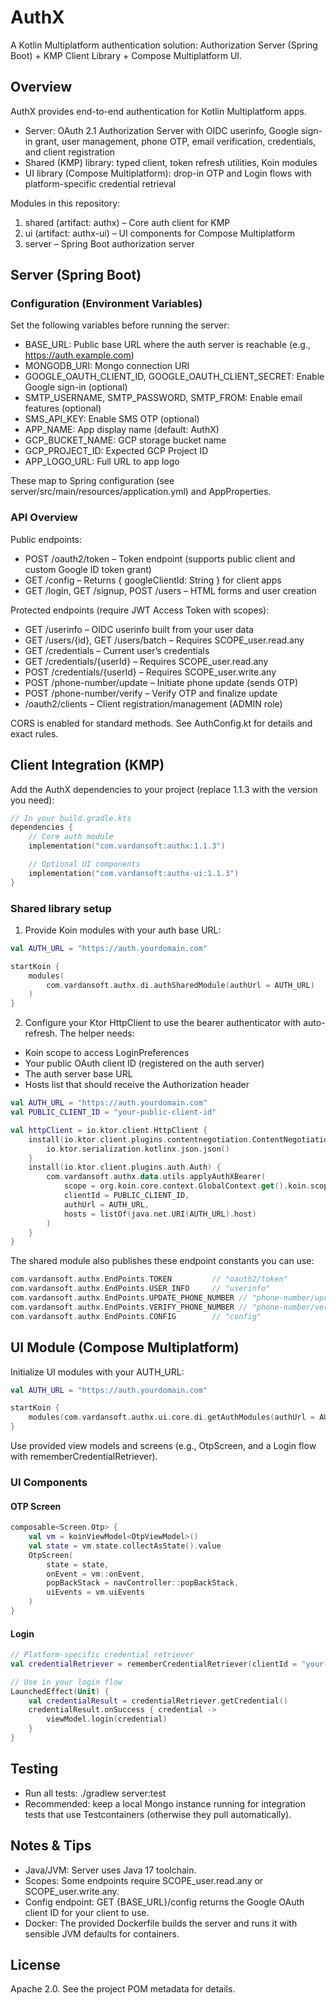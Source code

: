 # AuthX

A Kotlin Multiplatform authentication solution: Authorization Server (Spring Boot) + KMP Client Library + Compose Multiplatform UI.

## Overview

AuthX provides end-to-end authentication for Kotlin Multiplatform apps.
- Server: OAuth 2.1 Authorization Server with OIDC userinfo, Google sign-in grant, user management, phone OTP, email verification, credentials, and client registration
- Shared (KMP) library: typed client, token refresh utilities, Koin modules
- UI library (Compose Multiplatform): drop-in OTP and Login flows with platform-specific credential retrieval

Modules in this repository:
1. shared (artifact: authx) – Core auth client for KMP
2. ui (artifact: authx-ui) – UI components for Compose Multiplatform
3. server – Spring Boot authorization server

## Server (Spring Boot)

### Configuration (Environment Variables)
Set the following variables before running the server:
- BASE_URL: Public base URL where the auth server is reachable (e.g., https://auth.example.com)
- MONGODB_URI: Mongo connection URI
- GOOGLE_OAUTH_CLIENT_ID, GOOGLE_OAUTH_CLIENT_SECRET: Enable Google sign-in (optional)
- SMTP_USERNAME, SMTP_PASSWORD, SMTP_FROM: Enable email features (optional)
- SMS_API_KEY: Enable SMS OTP (optional)
- APP_NAME: App display name (default: AuthX)
- GCP_BUCKET_NAME: GCP storage bucket name
- GCP_PROJECT_ID: Expected GCP Project ID
- APP_LOGO_URL: Full URL to app logo

These map to Spring configuration (see server/src/main/resources/application.yml) and AppProperties.


### API Overview
Public endpoints:
- POST /oauth2/token – Token endpoint (supports public client and custom Google ID token grant)
- GET /config – Returns { googleClientId: String } for client apps
- GET /login, GET /signup, POST /users – HTML forms and user creation

Protected endpoints (require JWT Access Token with scopes):
- GET /userinfo – OIDC userinfo built from your user data
- GET /users/{id}, GET /users/batch – Requires SCOPE_user.read.any
- GET /credentials – Current user’s credentials
- GET /credentials/{userId} – Requires SCOPE_user.read.any
- POST /credentials/{userId} – Requires SCOPE_user.write.any
- POST /phone-number/update – Initiate phone update (sends OTP)
- POST /phone-number/verify – Verify OTP and finalize update
- /oauth2/clients – Client registration/management (ADMIN role)

CORS is enabled for standard methods. See AuthConfig.kt for details and exact rules.

## Client Integration (KMP)
Add the AuthX dependencies to your project (replace 1.1.3 with the version you need):

```kotlin
// In your build.gradle.kts
dependencies {
    // Core auth module
    implementation("com.vardansoft:authx:1.1.3")

    // Optional UI components
    implementation("com.vardansoft:authx-ui:1.1.3")
}
```

### Shared library setup
1) Provide Koin modules with your auth base URL:
```kotlin
val AUTH_URL = "https://auth.yourdomain.com"

startKoin {
    modules(
        com.vardansoft.authx.di.authSharedModule(authUrl = AUTH_URL)
    )
}
```

2) Configure your Ktor HttpClient to use the bearer authenticator with auto-refresh. The helper needs:
- Koin scope to access LoginPreferences
- Your public OAuth client ID (registered on the auth server)
- The auth server base URL
- Hosts list that should receive the Authorization header

```kotlin
val AUTH_URL = "https://auth.yourdomain.com"
val PUBLIC_CLIENT_ID = "your-public-client-id"

val httpClient = io.ktor.client.HttpClient {
    install(io.ktor.client.plugins.contentnegotiation.ContentNegotiation) {
        io.ktor.serialization.kotlinx.json.json()
    }
    install(io.ktor.client.plugins.auth.Auth) {
        com.vardansoft.authx.data.utils.applyAuthXBearer(
            scope = org.koin.core.context.GlobalContext.get().koin.scopeRegistry.rootScope,
            clientId = PUBLIC_CLIENT_ID,
            authUrl = AUTH_URL,
            hosts = listOf(java.net.URI(AUTH_URL).host)
        )
    }
}
```

The shared module also publishes these endpoint constants you can use:
```kotlin
com.vardansoft.authx.EndPoints.TOKEN         // "oauth2/token"
com.vardansoft.authx.EndPoints.USER_INFO     // "userinfo"
com.vardansoft.authx.EndPoints.UPDATE_PHONE_NUMBER // "phone-number/update"
com.vardansoft.authx.EndPoints.VERIFY_PHONE_NUMBER // "phone-number/verify"
com.vardansoft.authx.EndPoints.CONFIG        // "config"
```

## UI Module (Compose Multiplatform)
Initialize UI modules with your AUTH_URL:
```kotlin
val AUTH_URL = "https://auth.yourdomain.com"

startKoin {
    modules(com.vardansoft.authx.ui.core.di.getAuthModules(authUrl = AUTH_URL))
}
```

Use provided view models and screens (e.g., OtpScreen, and a Login flow with rememberCredentialRetriever).

### UI Components

#### OTP Screen
```kotlin
composable<Screen.Otp> {
    val vm = koinViewModel<OtpViewModel>()
    val state = vm.state.collectAsState().value
    OtpScreen(
        state = state,
        onEvent = vm::onEvent,
        popBackStack = navController::popBackStack,
        uiEvents = vm.uiEvents
    )
}
```

#### Login
```kotlin
// Platform-specific credential retriever
val credentialRetriever = rememberCredentialRetriever(clientId = "your-client-id")

// Use in your login flow
LaunchedEffect(Unit) {
    val credentialResult = credentialRetriever.getCredential()
    credentialResult.onSuccess { credential ->
        viewModel.login(credential)
    }
}
```

## Testing
- Run all tests: ./gradlew server:test
- Recommended: keep a local Mongo instance running for integration tests that use Testcontainers (otherwise they pull automatically).

## Notes & Tips
- Java/JVM: Server uses Java 17 toolchain.
- Scopes: Some endpoints require SCOPE_user.read.any or SCOPE_user.write.any.
- Config endpoint: GET {BASE_URL}/config returns the Google OAuth client ID for your client to use.
- Docker: The provided Dockerfile builds the server and runs it with sensible JVM defaults for containers.

## License
Apache 2.0. See the project POM metadata for details.
